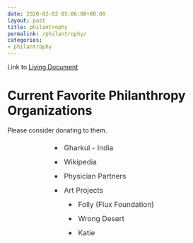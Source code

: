 ```yaml
---
date: 2020-02-02 05:06:00+00:00
layout: post
title: philantrophy
permalink: /philantrophy/
categories:
- philantrophy 
---
```

Link to [Living Document](https://www.notion.so/vaibhavbhandari/Philanthropy-5dbc8aa841874e1aba1a9fce5ff7a9a2)

# Current Favorite Philanthropy Organizations
Please consider donating to them.
<div class="notion-page-content" style="flex-shrink: 0; flex-grow: 1; width: 100%; max-width: 100%; display: flex; align-items: center; flex-direction: column; font-size: 16px; line-height: 1.5; color: rgb(55, 53, 47); padding: 0px 96px 30vh; user-select: auto;"><div data-block-id="4a42b51f-8f7f-457a-b2f5-45a498cc28fb" class="notion-selectable notion-bulleted_list-block" style="width: 100%; max-width: 849px; margin-top: 2px; margin-bottom: 1px; user-select: auto;"><div style="display: flex; align-items: flex-start; width: 100%; padding-left: 2px; color: inherit; fill: inherit; user-select: auto;"><div style="margin-right: 4px; width: 24px; display: flex; align-items: center; justify-content: center; flex-grow: 0; flex-shrink: 0; min-height: calc(1.5em + 3px + 3px); padding-right: 2px; user-select: auto;"><div style="width: 6px; height: 6px; border-radius: 6px; background: currentcolor; margin-top: 0.1em; user-select: auto;"></div></div><div style="flex: 1 1 0px; min-width: 1px; display: flex; flex-direction: column; user-select: auto;"><div style="display: flex; user-select: auto;"><div contenteditable="true" spellcheck="true" placeholder="List" data-root="true" style="max-width: 100%; width: 100%; white-space: pre-wrap; word-break: break-word; caret-color: rgb(55, 53, 47); padding-top: 3px; padding-bottom: 3px; text-align: left; user-select: auto;">Gharkul - India</div></div><div data-block-id="4a42b51f-8f7f-457a-b2f5-45a498cc28fb" class="notion-selectable notion-bulleted_list-block" style="user-select: auto;"></div></div></div></div><div data-block-id="805606a1-c379-44bf-950f-2f6449c01351" class="notion-selectable notion-bulleted_list-block" style="width: 100%; max-width: 849px; margin-top: 1px; margin-bottom: 1px; user-select: auto;"><div style="display: flex; align-items: flex-start; width: 100%; padding-left: 2px; color: inherit; fill: inherit; user-select: auto;"><div style="margin-right: 4px; width: 24px; display: flex; align-items: center; justify-content: center; flex-grow: 0; flex-shrink: 0; min-height: calc(1.5em + 3px + 3px); padding-right: 2px; user-select: auto;"><div style="width: 6px; height: 6px; border-radius: 6px; background: currentcolor; margin-top: 0.1em; user-select: auto;"></div></div><div style="flex: 1 1 0px; min-width: 1px; display: flex; flex-direction: column; user-select: auto;"><div style="display: flex; user-select: auto;"><div contenteditable="true" spellcheck="true" placeholder="List" data-root="true" style="max-width: 100%; width: 100%; white-space: pre-wrap; word-break: break-word; caret-color: rgb(55, 53, 47); padding-top: 3px; padding-bottom: 3px; text-align: left; user-select: auto;">Wikipedia</div></div><div data-block-id="805606a1-c379-44bf-950f-2f6449c01351" class="notion-selectable notion-bulleted_list-block" style="user-select: auto;"></div></div></div></div><div data-block-id="8405459f-b878-4a50-9daa-d7ebc44fdcd5" class="notion-selectable notion-bulleted_list-block" style="width: 100%; max-width: 849px; margin-top: 1px; margin-bottom: 1px; user-select: auto;"><div style="display: flex; align-items: flex-start; width: 100%; padding-left: 2px; color: inherit; fill: inherit; user-select: auto;"><div style="margin-right: 4px; width: 24px; display: flex; align-items: center; justify-content: center; flex-grow: 0; flex-shrink: 0; min-height: calc(1.5em + 3px + 3px); padding-right: 2px; user-select: auto;"><div style="width: 6px; height: 6px; border-radius: 6px; background: currentcolor; margin-top: 0.1em; user-select: auto;"></div></div><div style="flex: 1 1 0px; min-width: 1px; display: flex; flex-direction: column; user-select: auto;"><div style="display: flex; user-select: auto;"><div contenteditable="true" spellcheck="true" placeholder="List" data-root="true" style="max-width: 100%; width: 100%; white-space: pre-wrap; word-break: break-word; caret-color: rgb(55, 53, 47); padding-top: 3px; padding-bottom: 3px; text-align: left; user-select: auto;">Physician Partners</div></div><div data-block-id="8405459f-b878-4a50-9daa-d7ebc44fdcd5" class="notion-selectable notion-bulleted_list-block" style="user-select: auto;"></div></div></div></div><div data-block-id="b37eec56-d5cc-46b1-906f-d5945d413385" class="notion-selectable notion-bulleted_list-block" style="width: 100%; max-width: 849px; margin-top: 1px; margin-bottom: 0px; user-select: auto;"><div style="display: flex; align-items: flex-start; width: 100%; padding-left: 2px; color: inherit; fill: inherit; user-select: auto;"><div style="margin-right: 4px; width: 24px; display: flex; align-items: center; justify-content: center; flex-grow: 0; flex-shrink: 0; min-height: calc(1.5em + 3px + 3px); padding-right: 2px; user-select: auto;"><div style="width: 6px; height: 6px; border-radius: 6px; background: currentcolor; margin-top: 0.1em; user-select: auto;"></div></div><div style="flex: 1 1 0px; min-width: 1px; display: flex; flex-direction: column; user-select: auto;"><div style="display: flex; user-select: auto;"><div contenteditable="true" spellcheck="true" placeholder="List" data-root="true" style="max-width: 100%; width: 100%; white-space: pre-wrap; word-break: break-word; caret-color: rgb(55, 53, 47); padding-top: 3px; padding-bottom: 3px; text-align: left; user-select: auto;">Art Projects</div></div><div data-block-id="9f7c06ea-12d6-498b-a357-a99a87d118c6" class="notion-selectable notion-bulleted_list-block" style="width: 100%; max-width: 100%; margin-top: 2px; margin-bottom: 1px; user-select: auto;"><div style="display: flex; align-items: flex-start; width: 100%; padding-left: 2px; color: inherit; fill: inherit; user-select: auto;"><div style="margin-right: 4px; width: 24px; display: flex; align-items: center; justify-content: center; flex-grow: 0; flex-shrink: 0; min-height: calc(1.5em + 3px + 3px); padding-right: 2px; user-select: auto;"><div style="width: 6px; height: 6px; border-radius: 6px; background: currentcolor; margin-top: 0.1em; user-select: auto;"></div></div><div style="flex: 1 1 0px; min-width: 1px; display: flex; flex-direction: column; user-select: auto;"><div style="display: flex; user-select: auto;"><div contenteditable="true" spellcheck="true" placeholder="List" data-root="true" style="max-width: 100%; width: 100%; white-space: pre-wrap; word-break: break-word; caret-color: rgb(55, 53, 47); padding-top: 3px; padding-bottom: 3px; text-align: left; user-select: auto;">Folly (Flux Foundation)</div></div><div data-block-id="9f7c06ea-12d6-498b-a357-a99a87d118c6" class="notion-selectable notion-bulleted_list-block" style="user-select: auto;"></div></div></div></div><div data-block-id="14f27ded-e0e2-4c6b-9d1d-f2ec3ff42e2a" class="notion-selectable notion-bulleted_list-block" style="width: 100%; max-width: 100%; margin-top: 1px; margin-bottom: 1px; user-select: auto;"><div style="display: flex; align-items: flex-start; width: 100%; padding-left: 2px; color: inherit; fill: inherit; user-select: auto;"><div style="margin-right: 4px; width: 24px; display: flex; align-items: center; justify-content: center; flex-grow: 0; flex-shrink: 0; min-height: calc(1.5em + 3px + 3px); padding-right: 2px; user-select: auto;"><div style="width: 6px; height: 6px; border-radius: 6px; background: currentcolor; margin-top: 0.1em; user-select: auto;"></div></div><div style="flex: 1 1 0px; min-width: 1px; display: flex; flex-direction: column; user-select: auto;"><div style="display: flex; user-select: auto;"><div contenteditable="true" spellcheck="true" placeholder="List" data-root="true" style="max-width: 100%; width: 100%; white-space: pre-wrap; word-break: break-word; caret-color: rgb(55, 53, 47); padding-top: 3px; padding-bottom: 3px; text-align: left; user-select: auto;">Wrong Desert</div></div><div data-block-id="14f27ded-e0e2-4c6b-9d1d-f2ec3ff42e2a" class="notion-selectable notion-bulleted_list-block" style="user-select: auto;"></div></div></div></div><div data-block-id="6fbfbaf2-d529-40c1-9677-25101f1b154c" class="notion-selectable notion-bulleted_list-block" style="width: 100%; max-width: 100%; margin-top: 1px; margin-bottom: 1px; user-select: auto;"><div style="display: flex; align-items: flex-start; width: 100%; padding-left: 2px; color: inherit; fill: inherit; user-select: auto;"><div style="margin-right: 4px; width: 24px; display: flex; align-items: center; justify-content: center; flex-grow: 0; flex-shrink: 0; min-height: calc(1.5em + 3px + 3px); padding-right: 2px; user-select: auto;"><div style="width: 6px; height: 6px; border-radius: 6px; background: currentcolor; margin-top: 0.1em; user-select: auto;"></div></div><div style="flex: 1 1 0px; min-width: 1px; display: flex; flex-direction: column; user-select: auto;"><div style="display: flex; user-select: auto;"><div contenteditable="true" spellcheck="true" placeholder="List" data-root="true" style="max-width: 100%; width: 100%; white-space: pre-wrap; word-break: break-word; caret-color: rgb(55, 53, 47); padding-top: 3px; padding-bottom: 3px; text-align: left; user-select: auto;">Katie</div></div><div data-block-id="6fbfbaf2-d529-40c1-9677-25101f1b154c" class="notion-selectable notion-bulleted_list-block" style="user-select: auto;"></div></div></div></div><div data-block-id="b3af7d24-f21c-4dd2-a804-81140a86cb34" class="notion-selectable notion-text-block" style="width: 100%; max-width: 100%; margin-top: 1px; margin-bottom: 0px; user-select: auto;"><div style="color: inherit; fill: inherit; user-select: auto;"><div style="display: flex; user-select: auto;"><div contenteditable="true" spellcheck="true" placeholder=" " data-root="true" style="max-width: 100%; width: 100%; white-space: pre-wrap; word-break: break-word; caret-color: rgb(55, 53, 47); padding: 3px 2px; min-height: 1em; color: rgb(55, 53, 47); -webkit-text-fill-color: rgba(55, 53, 47, 0.4); user-select: auto;"></div></div></div></div></div></div></div></div>